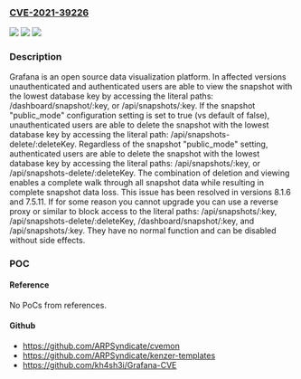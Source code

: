 ### [CVE-2021-39226](https://cve.mitre.org/cgi-bin/cvename.cgi?name=CVE-2021-39226)
![](https://img.shields.io/static/v1?label=Product&message=grafana&color=blue)
![](https://img.shields.io/static/v1?label=Version&message=n%2Fa&color=blue)
![](https://img.shields.io/static/v1?label=Vulnerability&message=CWE-287%3A%20Improper%20Authentication&color=brighgreen)

### Description

Grafana is an open source data visualization platform. In affected versions unauthenticated and authenticated users are able to view the snapshot with the lowest database key by accessing the literal paths: /dashboard/snapshot/:key, or /api/snapshots/:key. If the snapshot "public_mode" configuration setting is set to true (vs default of false), unauthenticated users are able to delete the snapshot with the lowest database key by accessing the literal path: /api/snapshots-delete/:deleteKey. Regardless of the snapshot "public_mode" setting, authenticated users are able to delete the snapshot with the lowest database key by accessing the literal paths: /api/snapshots/:key, or /api/snapshots-delete/:deleteKey. The combination of deletion and viewing enables a complete walk through all snapshot data while resulting in complete snapshot data loss. This issue has been resolved in versions 8.1.6 and 7.5.11. If for some reason you cannot upgrade you can use a reverse proxy or similar to block access to the literal paths: /api/snapshots/:key, /api/snapshots-delete/:deleteKey, /dashboard/snapshot/:key, and /api/snapshots/:key. They have no normal function and can be disabled without side effects.

### POC

#### Reference
No PoCs from references.

#### Github
- https://github.com/ARPSyndicate/cvemon
- https://github.com/ARPSyndicate/kenzer-templates
- https://github.com/kh4sh3i/Grafana-CVE

